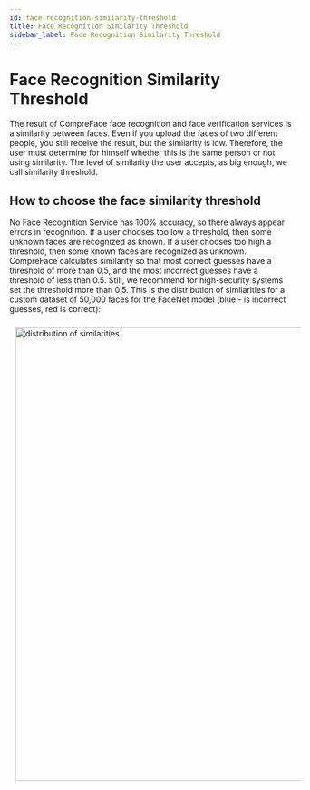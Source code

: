 ```yaml
---
id: face-recognition-similarity-threshold
title: Face Recognition Similarity Threshold
sidebar_label: Face Recognition Similarity Threshold
---
```


# Face Recognition Similarity Threshold

The result of CompreFace face recognition and face verification services
is a similarity between faces. Even if you upload the faces of two
different people, you still receive the result, but the similarity is
low. Therefore, the user must determine for himself whether this is the
same person or not using similarity. The level of similarity the user
accepts, as big enough, we call similarity threshold.

## How to choose the face similarity threshold

No Face Recognition Service has 100% accuracy, so there always appear
errors in recognition. If a user chooses too low a threshold, then some
unknown faces are recognized as known. If a user chooses too high a
threshold, then some known faces are recognized as unknown. CompreFace
calculates similarity so that most correct guesses have a threshold of
more than 0.5, and the most incorrect guesses have a threshold of less
than 0.5. Still, we recommend for high-security systems set the
threshold more than 0.5. This is the distribution of similarities for a
custom dataset of 50,000 faces for the FaceNet model (blue - is
incorrect guesses, red is correct):

<img src="https://user-images.githubusercontent.com/3736126/111870491-bb422380-898d-11eb-901d-0fad65eee69c.png" alt="distribution of similarities" width=800px style="padding: 10px;">
